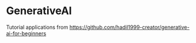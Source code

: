 # GenerativeAI
Tutorial applications from https://github.com/hadil1999-creator/generative-ai-for-beginners 

